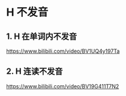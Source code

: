 # H 不发音


## 1. H 在单词内不发音

https://www.bilibili.com/video/BV1UQ4y197Ta


## 2. H 连读不发音

https://www.bilibili.com/video/BV19G411T7N2

